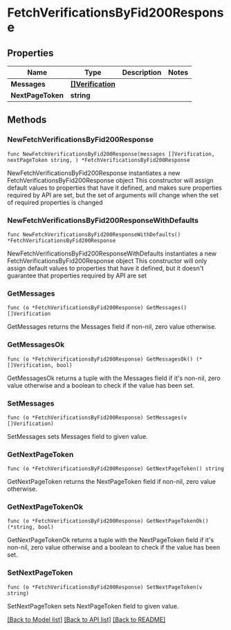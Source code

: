 # FetchVerificationsByFid200Response

## Properties

Name | Type | Description | Notes
------------ | ------------- | ------------- | -------------
**Messages** | [**[]Verification**](Verification.md) |  | 
**NextPageToken** | **string** |  | 

## Methods

### NewFetchVerificationsByFid200Response

`func NewFetchVerificationsByFid200Response(messages []Verification, nextPageToken string, ) *FetchVerificationsByFid200Response`

NewFetchVerificationsByFid200Response instantiates a new FetchVerificationsByFid200Response object
This constructor will assign default values to properties that have it defined,
and makes sure properties required by API are set, but the set of arguments
will change when the set of required properties is changed

### NewFetchVerificationsByFid200ResponseWithDefaults

`func NewFetchVerificationsByFid200ResponseWithDefaults() *FetchVerificationsByFid200Response`

NewFetchVerificationsByFid200ResponseWithDefaults instantiates a new FetchVerificationsByFid200Response object
This constructor will only assign default values to properties that have it defined,
but it doesn't guarantee that properties required by API are set

### GetMessages

`func (o *FetchVerificationsByFid200Response) GetMessages() []Verification`

GetMessages returns the Messages field if non-nil, zero value otherwise.

### GetMessagesOk

`func (o *FetchVerificationsByFid200Response) GetMessagesOk() (*[]Verification, bool)`

GetMessagesOk returns a tuple with the Messages field if it's non-nil, zero value otherwise
and a boolean to check if the value has been set.

### SetMessages

`func (o *FetchVerificationsByFid200Response) SetMessages(v []Verification)`

SetMessages sets Messages field to given value.


### GetNextPageToken

`func (o *FetchVerificationsByFid200Response) GetNextPageToken() string`

GetNextPageToken returns the NextPageToken field if non-nil, zero value otherwise.

### GetNextPageTokenOk

`func (o *FetchVerificationsByFid200Response) GetNextPageTokenOk() (*string, bool)`

GetNextPageTokenOk returns a tuple with the NextPageToken field if it's non-nil, zero value otherwise
and a boolean to check if the value has been set.

### SetNextPageToken

`func (o *FetchVerificationsByFid200Response) SetNextPageToken(v string)`

SetNextPageToken sets NextPageToken field to given value.



[[Back to Model list]](../README.md#documentation-for-models) [[Back to API list]](../README.md#documentation-for-api-endpoints) [[Back to README]](../README.md)


